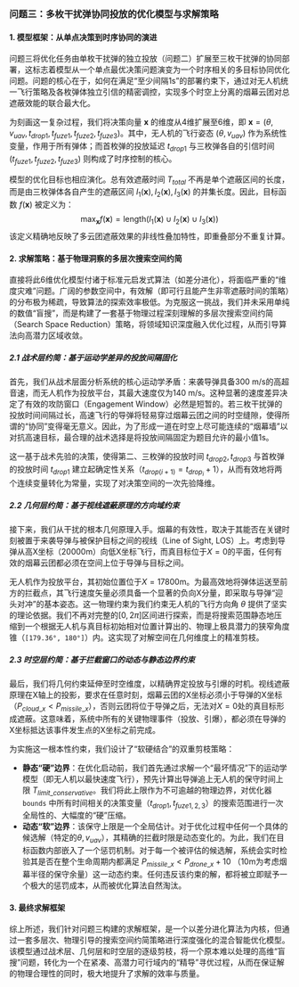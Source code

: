 ### **问题三：多枚干扰弹协同投放的优化模型与求解策略**

#### **1. 模型框架：从单点决策到时序协同的演进**

问题三将优化任务由单枚干扰弹的独立投放（问题二）扩展至三枚干扰弹的协同部署，这标志着模型从一个单点最优决策问题演变为一个时序相关的多目标协同优化问题。问题的核心在于，如何在满足“至少间隔1s”的部署约束下，通过对无人机统一飞行策略及各枚弹体独立引信的精密调控，实现多个时空上分离的烟幕云团对总遮蔽效能的联合最大化。

为刻画这一复杂过程，我们将决策向量 $\mathbf{x}$ 的维度从4维扩展至6维，即 $\mathbf{x} = (\theta, v_{uav}, t_{drop1}, t_{fuze1}, t_{fuze2}, t_{fuze3})$。其中，无人机的飞行姿态 $(\theta, v_{uav})$ 作为系统性变量，作用于所有弹体；而首枚弹的投放延迟 $t_{drop1}$ 与三枚弹各自的引信时间 $(t_{fuze1}, t_{fuze2}, t_{fuze3})$ 则构成了时序控制的核心。

模型的优化目标也相应演化。总有效遮蔽时间 $T_{total}$ 不再是单个遮蔽区间的长度，而是由三枚弹体各自产生的遮蔽区间 $I_1(\mathbf{x}), I_2(\mathbf{x}), I_3(\mathbf{x})$ 的并集长度。因此，目标函数 $f(\mathbf{x})$ 被定义为：
$$\max_{\mathbf{x}} f(\mathbf{x}) = \text{length} \left( I_1(\mathbf{x}) \cup I_2(\mathbf{x}) \cup I_3(\mathbf{x}) \right)$$
该定义精确地反映了多云团遮蔽效果的非线性叠加特性，即重叠部分不重复计算。

#### **2. 求解策略：基于物理洞察的多层次搜索空间约简**

直接将此6维优化模型付诸于标准元启发式算法（如差分进化），将面临严重的“维度灾难”问题。广阔的参数空间中，有效解（即可行且能产生非零遮蔽时间的策略）的分布极为稀疏，导致算法的探索效率极低。为克服这一挑战，我们并未采用单纯的数值“盲搜”，而是构建了一套基于物理过程深刻理解的多层次搜索空间约简（Search Space Reduction）策略，将领域知识深度融入优化过程，从而引导算法向高潜力区域收敛。

##### **2.1 战术层约简：基于运动学差异的投放间隔固化**

首先，我们从战术层面分析系统的核心运动学矛盾：来袭导弹具备300 m/s的高超音速，而无人机作为投放平台，其最大速度仅为140 m/s。这种显著的速度差异决定了有效的攻防窗口（Engagement Window）必然是短暂的。若三枚干扰弹的投放时间间隔过长，高速飞行的导弹将轻易穿过烟幕云团之间的时空缝隙，使得所谓的“协同”变得毫无意义。因此，为了形成一道在时空上尽可能连续的“烟幕墙”以对抗高速目标，最合理的战术选择是将投放间隔固定为题目允许的最小值1s。

这一基于战术先验的决策，使得第二、三枚弹的投放时间 $t_{drop2}, t_{drop3}$ 与首枚弹的投放时间 $t_{drop1}$ 建立起确定性关系（$t_{drop(i+1)} = t_{drop_i} + 1$），从而有效地将两个连续变量转化为常量，实现了对决策空间的一次先验降维。

##### **2.2 几何层约简：基于视线遮蔽原理的方向域约束**

接下来，我们从干扰的根本几何原理入手。烟幕的有效性，取决于其能否在关键时刻被置于来袭导弹与被保护目标之间的视线（Line of Sight, LOS）上。考虑到导弹从高X坐标（20000m）向低X坐标飞行，而真目标位于$X=0$的平面，任何有效的烟幕云团都必须在空间上位于导弹与目标之间。

无人机作为投放平台，其初始位置位于$X=17800$m。为最高效地将弹体运送至前方的拦截点，其飞行速度矢量必须具备一个显著的负向X分量，即采取与导弹“迎头对冲”的基本姿态。这一物理约束为我们约束无人机的飞行方向角 $\theta$ 提供了坚实的理论依据。我们不再对完整的$[0, 2\pi]$区间进行探索，而是将搜索范围静态地压缩到一个根据无人机与真目标初始相对位置计算出的、物理上极具潜力的狭窄角度锥（`[179.36°, 180°]`）内。这实现了对解空间在几何维度上的精准剪枝。

##### **2.3 时空层约简：基于拦截窗口的动态与静态边界约束**

最后，我们将几何约束延伸至时空维度，以精确界定投放与引爆的时机。视线遮蔽原理在X轴上的投影，要求在任意时刻，烟幕云团的X坐标必须小于导弹的X坐标（$P_{cloud\_x} < P_{missile\_x}$），否则云团将位于导弹之后，无法对$X=0$处的真目标形成遮蔽。这意味着，系统中所有的关键物理事件（投放、引爆），都必须在导弹的X坐标抵达该事件发生点的X坐标之前完成。

为实施这一根本性约束，我们设计了“软硬结合”的双重剪枝策略：
* **静态“硬”边界**：在优化启动前，我们首先通过求解一个“最坏情况”下的运动学模型（即无人机以最快速度飞行），预先计算出导弹追上无人机的保守时间上限 $T_{limit\_conservative}$。我们将此上限作为不可逾越的物理边界，对优化器 `bounds` 中所有时间相关的决策变量（$t_{drop1}, t_{fuze1,2,3}$）的搜索范围进行一次全局性的、大幅度的“硬”压缩。
* **动态“软”边界**：该保守上限是一个全局估计。对于优化过程中任何一个具体的候选解（特定的$\theta, v_{uav}$），其精确的拦截时限是动态变化的。为此，我们在目标函数内部嵌入了一个惩罚机制。对于每一个被评估的候选解，系统会实时检验其是否在整个生命周期内都满足 $P_{missile\_x} < P_{drone\_x} + 10$ （10m为考虑烟幕半径的保守余量）这一动态约束。任何违反该约束的解，都将被立即赋予一个极大的惩罚成本，从而被优化算法自然淘汰。

#### **3. 最终求解框架**

综上所述，我们针对问题三构建的求解框架，是一个以差分进化算法为内核，但通过一套多层次、物理引导的搜索空间约简策略进行深度强化的混合智能优化模型。该模型通过战术层、几何层和时空层的逐级剪枝，将一个原本难以处理的高维“盲搜”问题，转化为一个在紧凑、高潜力可行域内的“精导”寻优过程，从而在保证解的物理合理性的同时，极大地提升了求解的效率与质量。